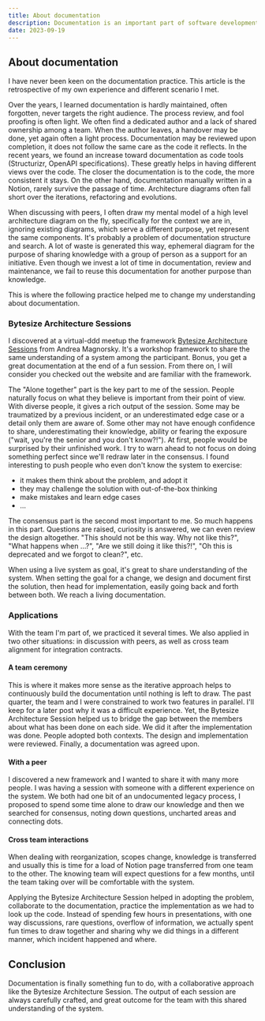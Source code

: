 ```yaml
---
title: About documentation
description: Documentation is an important part of software development, with a lot of opportunity for improvements and I recently discovered a workshop to solve my pain points
date: 2023-09-19
---
```


## About documentation

<!--more-->

I have never been keen on the documentation practice. This article is the retrospective of my own experience and different scenario I met.

Over the years, I learned documentation is hardly maintained, often forgotten, never targets the right audience. The process review, and fool proofing is often light. We often find a dedicated author and a lack of shared ownership among a team. When the author leaves, a handover may be done, yet again often a light process. Documentation may be reviewed upon completion, it does not follow the same care as the code it reflects. In the recent years, we found an increase toward documentation as code tools (Structurizr, OpenAPI specifications). These greatly helps in having different views over the code. The closer the documentation is to the code, the more consistent it stays. On the other hand, documentation manually written in a Notion, rarely survive the passage of time. Architecture diagrams often fall short over the iterations, refactoring and evolutions.

When discussing with peers, I often draw my mental model of a high level architecture diagram on the fly, specifically for the context we are in, ignoring existing diagrams, which serve a different purpose, yet represent the same components. It's probably a problem of documentation structure and search. A lot of waste is generated this way, ephemeral diagram for the purpose of sharing knowledge with a group of person as a support for an initiative. Even though we invest a lot of time in documentation, review and maintenance, we fail to reuse this documentation for another purpose than knowledge.

This is where the following practice helped me to change my understanding about documentation.

### Bytesize Architecture Sessions

I discovered at a virtual-ddd meetup the framework [Bytesize Architecture Sessions](https://bytesizearchitecturesessions.com/) from Andrea Magnorsky. It's a workshop framework to share the same understanding of a system among the participant. Bonus, you get a great documentation at the end of a fun session. From there on, I will consider you checked out the website and are familiar with the framework.

The "Alone together" part is the key part to me of the session. People naturally focus on what they believe is important from their point of view. With diverse people, it gives a rich output of the session. Some may be traumatized by a previous incident, or an underestimated edge case or a detail only them are aware of. Some other may not have enough confidence to share, underestimating their knowledge, ability or fearing the exposure ("wait, you're the senior and you don't know?!"). At first, people would be surprised by their unfinished work. I try to warn ahead to not focus on doing something perfect since we'll redraw later in the consensus. I found interesting to push people who even don't know the system to exercise:

- it makes them think about the problem, and adopt it
- they may challenge the solution with out-of-the-box thinking
- make mistakes and learn edge cases
- ...

The consensus part is the second most important to me. So much happens in this part. Questions are raised, curiosity is answered, we can even review the design altogether. "This should not be this way. Why not like this?", "What happens when ...?", "Are we still doing it like this?!", "Oh this is deprecated and we forgot to clean?", etc.

When using a live system as goal, it's great to share understanding of the system. When setting the goal for a change, we design and document first the solution, then head for implementation, easily going back and forth between both. We reach a living documentation.

### Applications

With the team I'm part of, we practiced it several times. We also applied in two other situations: in discussion with peers, as well as cross team alignment for integration contracts.

#### A team ceremony

This is where it makes more sense as the iterative approach helps to continuously build the documentation until nothing is left to draw. The past quarter, the team and I were constrained to work two features in parallel. I'll keep for a later post why it was a difficult experience. Yet, the Bytesize Architecture Session helped us to bridge the gap between the members about what has been done on each side. We did it after the implementation was done. People adopted both contexts. The design and implementation were reviewed. Finally, a documentation was agreed upon.

#### With a peer

I discovered a new framework and I wanted to share it with many more people. I was having a session with someone with a different experience on the system. We both had one bit of an undocumented legacy process, I proposed to spend some time alone to draw our knowledge and then we searched for consensus, noting down questions, uncharted areas and connecting dots.

#### Cross team interactions

When dealing with reorganization, scopes change, knowledge is transferred and usually this is time for a load of Notion page transferred from one team to the other. The knowing team will expect questions for a few months, until the team taking over will be comfortable with the system.

Applying the Bytesize Architecture Session helped in adopting the problem, collaborate to the documentation, practice the implementation as we had to look up the code. Instead of spending few hours in presentations, with one way discussions, rare questions, overflow of information, we actually spent fun times to draw together and sharing why we did things in a different manner, which incident happened and where.

## Conclusion

Documentation is finally something fun to do, with a collaborative approach like the Bytesize Architecture Session. The output of each session are always carefully crafted, and great outcome for the team with this shared understanding of the system.
